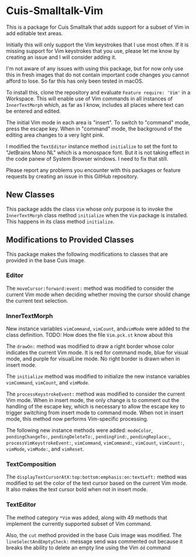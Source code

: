 # Cuis-Smalltalk-Vim

This is a package for Cuis Smalltalk that adds support for a subset of Vim
in add editable text areas.

Initially this will only support the Vim keystrokes that I use most often.
If it is missing support for Vim keystrokes that you use,
please let me know by creating an issue and I will consider adding it.

I'm not aware of any issues with using this package, but for now
only use this in fresh images that do not contain important code changes
you cannot afford to lose.
So far this has only been tested in macOS.

To install this, clone the repository and
evaluate `Feature require: 'Vim'` in a Workspace.
This will enable use of Vim commands in all instances of `InnerTextMorph`
which, as far as I know, includes all places where text can be entered and edited.

The initial Vim mode in each area is "insert".
To switch to "command" mode, press the escape key.
When in "command" mode, the background of the editing area
changes to a very light pink.

I modified the `TextEditor` instance method `initialize`
to set the font to "JetBrains Mono NL" which is a monospace font.
But it is not taking effect in the code panew of System Browser windows.
I need to fix that still.

Please report any problems you encounter with this packages
or feature requests by creating an issue in this GitHub repository.

## New Classes

This package adds the class `Vim` whose only purpose is to
invoke the `InnerTextMorph` class method `initialize`
when the `Vim` package is installed.
This happens in its class method `initialize`.

## Modifications to Provided Classes

This package makes the following modifications to
classes that are provided in the base Cuis image.

### Editor

The `moveCursor:forward:event:` method was modified
to consider the current Vim mode when deciding whether
moving the cursor should change the current text selection.

### InnerTextMorph

New instance variables `vimCommand`, `vimCount`, and`vimMode`
were added to the class definition. 
TODO: How does the file `Vim.pck.st` know about this

The `drawOn:` method was modified to draw a right border
whose color indicates the current Vim mode.
It is red for command mode, blue for visual mode,
and purple for visualLine mode.
No right border is drawn when in insert mode.

The `initialize` method was modified to initialize
the new instance variables `vimCommand`, `vimCount`, and `vimMode`.

The `processKeystrokeEvent:` method was modified
to consider the current Vim mode.
When in insert mode, the only change is to comment out the handling of
the escape key, which is necessary to allow the escape key
to trigger switching from insert mode to command mode.
When not in insert mode, this method now performs Vim-specific processing.

The following new instance methods were added:
`modeColor`, `pendingChangeTo:`, `pendingDeleteTo:`, `pendingFind:`,
`pendingReplace:`, `processVimKeystrokeEvent:`, `vimCommand`, `vimCommand:`,
`vimCount`, `vimCount:`, `vimMode`, `vimMode:`, and `vimReset`.

### TextComposition

The `displayTextCursorAtX:top:bottom:emphasis:on:textLeft:` method
was modified to set the color of the text cursor
based on the current Vim mode.
It also makes the text cursor bold when not in insert mode.

### TextEditor

The method category `*Vim` was added, along with 49 methods
that implement the currently supported subset of Vim command.

Also, the `cut` method provided in the base Cuis image was modified.
The `lineSelectAndEmptyCheck:` message send was commented out because
it breaks the ability to delete an empty line using the Vim `dd` command
